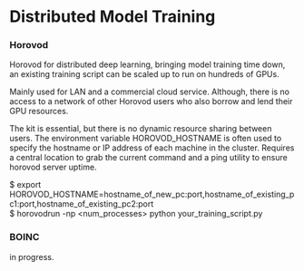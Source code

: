 # Distributed Model Training

### Horovod

Horovod for distributed deep learning, bringing model training time down, an existing training script can be scaled up to run on hundreds of GPUs.

Mainly used for LAN and a commercial cloud service. Although, there is no access to a network of other Horovod users who also borrow and lend their GPU resources.

The kit is essential, but there is no dynamic resource sharing between users. The environment variable HOROVOD_HOSTNAME is often used to specify the hostname or IP address of each machine in the cluster. Requires a central location to grab the current command and a ping utility to ensure horovod server uptime.

$ export HOROVOD_HOSTNAME=hostname_of_new_pc:port,hostname_of_existing_pc1:port,hostname_of_existing_pc2:port \
$ horovodrun -np <num_processes> python your_training_script.py

### BOINC

in progress.
